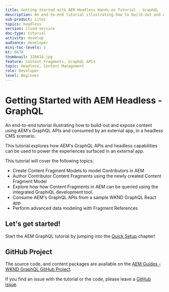 ```yaml
---
title: Getting Started with AEM Headless Hands-on Tutorial - GraphQL
description: An end-to-end tutorial illustrating how to build-out and expose content using AEM GraphQL APIs.
sub-product: sites
topics: headless
version: cloud-service
doc-type: tutorial
activity: develop
audience: developer
mini-toc-levels: 1
kt: 6678
thumbnail: 328618.jpg
feature: Content Fragments, GraphQL APIs
topic: Headless, Content Management
role: Developer
level: Beginner
---
```


# Getting Started with AEM Headless - GraphQL

An end-to-end tutorial illustrating how to build-out and expose content using AEM's GraphQL APIs and consumed by an external app, in a headless CMS scenario.

This tutorial explores how AEM's GraphQL APIs and headless capabilities can be used to power the experiences surfaced in an external app.

This tutorial will cover the following topics:

* Create Content Fragment Models to model Contributors in AEM
* Author Contributor Content Fragments using the newly created Content Fragment Model
* Explore how how Content Fragments in AEM can be queried using the integrated GraphiQL development tool.
* Consume AEM's GraphQL APIs from a sample WKND GraphQL React app
* Perform advanced data modeling with Fragment References

## Let's get started!

Start the AEM GraphQL tutorial by jumping into the [Quick Setup](./setup.md) chapter!

## GitHub Project

The source code, and content packages are available on the [AEM Guides - WKND GraphQL GitHub Project](https://github.com/adobe/aem-guides-wknd-graphql).

If you find an issue with the tutorial or the code, please leave a [GitHub issue](https://github.com/adobe/aem-guides-wknd-graphql/issues).
